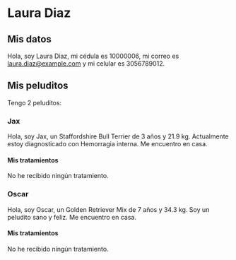 # Laura Diaz

## Mis datos

Hola, soy Laura Diaz, mi cédula es 10000006, mi correo es laura.diaz@example.com y mi celular es 3056789012.

## Mis peluditos

Tengo 2 peluditos:

### Jax

Hola, soy Jax, un Staffordshire Bull Terrier de 3 años y 21.9 kg.
Actualmente estoy diagnosticado con Hemorragia interna.
Me encuentro en casa.

#### Mis tratamientos

No he recibido ningún tratamiento.

### Oscar

Hola, soy Oscar, un Golden Retriever Mix de 7 años y 34.3 kg.
Soy un peludito sano y feliz.
Me encuentro en casa.

#### Mis tratamientos

No he recibido ningún tratamiento.


